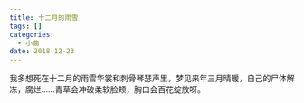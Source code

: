 ```yaml
---
title: 十二月的雨雪
tags: []
categories:
  - 小曲
date: 2018-12-23
---
```

我多想死在十二月的雨雪华裳和刺骨琴瑟声里，梦见来年三月晴暖，自己的尸体解冻，腐烂……青草会冲破柔软脸颊，胸口会百花绽放呀。
